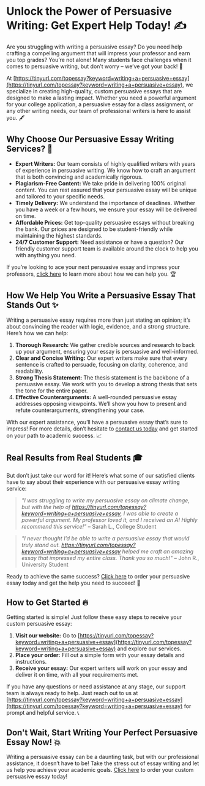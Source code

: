 # Unlock the Power of Persuasive Writing: Get Expert Help Today! ✍️

Are you struggling with writing a persuasive essay? Do you need help crafting a compelling argument that will impress your professor and earn you top grades? You’re not alone! Many students face challenges when it comes to persuasive writing, but don’t worry – we’ve got your back! 🌟

At [https://tinyurl.com/topessay?keyword=writing+a+persuasive+essay](https://tinyurl.com/topessay?keyword=writing+a+persuasive+essay), we specialize in creating high-quality, custom persuasive essays that are designed to make a lasting impact. Whether you need a powerful argument for your college application, a persuasive essay for a class assignment, or any other writing needs, our team of professional writers is here to assist you. 🖋️

## Why Choose Our Persuasive Essay Writing Services? 🤔

- **Expert Writers:** Our team consists of highly qualified writers with years of experience in persuasive writing. We know how to craft an argument that is both convincing and academically rigorous.
- **Plagiarism-Free Content:** We take pride in delivering 100% original content. You can rest assured that your persuasive essay will be unique and tailored to your specific needs.
- **Timely Delivery:** We understand the importance of deadlines. Whether you have a week or a few hours, we ensure your essay will be delivered on time.
- **Affordable Prices:** Get top-quality persuasive essays without breaking the bank. Our prices are designed to be student-friendly while maintaining the highest standards.
- **24/7 Customer Support:** Need assistance or have a question? Our friendly customer support team is available around the clock to help you with anything you need.

If you’re looking to ace your next persuasive essay and impress your professors, [click here](https://tinyurl.com/topessay?keyword=writing+a+persuasive+essay) to learn more about how we can help you. 🏆

## How We Help You Write a Persuasive Essay That Stands Out ✨

Writing a persuasive essay requires more than just stating an opinion; it’s about convincing the reader with logic, evidence, and a strong structure. Here’s how we can help:

1. **Thorough Research:** We gather credible sources and research to back up your argument, ensuring your essay is persuasive and well-informed.
2. **Clear and Concise Writing:** Our expert writers make sure that every sentence is crafted to persuade, focusing on clarity, coherence, and readability.
3. **Strong Thesis Statement:** The thesis statement is the backbone of a persuasive essay. We work with you to develop a strong thesis that sets the tone for the entire paper.
4. **Effective Counterarguments:** A well-rounded persuasive essay addresses opposing viewpoints. We’ll show you how to present and refute counterarguments, strengthening your case.

With our expert assistance, you’ll have a persuasive essay that’s sure to impress! For more details, don’t hesitate to [contact us today](https://tinyurl.com/topessay?keyword=writing+a+persuasive+essay) and get started on your path to academic success. 📈

## Real Results from Real Students 🎓

But don’t just take our word for it! Here’s what some of our satisfied clients have to say about their experience with our persuasive essay writing service:

> _"I was struggling to write my persuasive essay on climate change, but with the help of https://tinyurl.com/topessay?keyword=writing+a+persuasive+essay, I was able to create a powerful argument. My professor loved it, and I received an A! Highly recommend this service!"_ – Sarah L., College Student

> _"I never thought I’d be able to write a persuasive essay that would truly stand out. https://tinyurl.com/topessay?keyword=writing+a+persuasive+essay helped me craft an amazing essay that impressed my entire class. Thank you so much!"_ – John R., University Student

Ready to achieve the same success? [Click here](https://tinyurl.com/topessay?keyword=writing+a+persuasive+essay) to order your persuasive essay today and get the help you need to succeed! 🎯

## How to Get Started 🔥

Getting started is simple! Just follow these easy steps to receive your custom persuasive essay:

1. **Visit our website:** Go to [https://tinyurl.com/topessay?keyword=writing+a+persuasive+essay](https://tinyurl.com/topessay?keyword=writing+a+persuasive+essay) and explore our services.
2. **Place your order:** Fill out a simple form with your essay details and instructions.
3. **Receive your essay:** Our expert writers will work on your essay and deliver it on time, with all your requirements met.

If you have any questions or need assistance at any stage, our support team is always ready to help. Just reach out to us at [https://tinyurl.com/topessay?keyword=writing+a+persuasive+essay](https://tinyurl.com/topessay?keyword=writing+a+persuasive+essay) for prompt and helpful service. 📞

## Don't Wait, Start Writing Your Perfect Persuasive Essay Now! 💥

Writing a persuasive essay can be a daunting task, but with our professional assistance, it doesn’t have to be! Take the stress out of essay writing and let us help you achieve your academic goals. [Click here](https://tinyurl.com/topessay?keyword=writing+a+persuasive+essay) to order your custom persuasive essay today!
